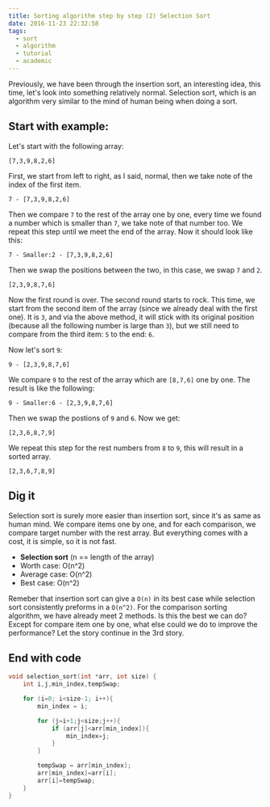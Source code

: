 ```yaml
---
title: Sorting algorithm step by step (2) Selection Sort
date: 2016-11-23 22:32:58
tags:
  - sort
  - algorithm
  - tutorial
  - academic
---
```


Previously, we have been through the insertion sort, an interesting idea, this time, let's look into something relatively normal. Selection sort, which is an algorithm very similar to the mind of human being when doing a sort.

<!--more-->

## Start with example:
Let's start with the following array:

`[7,3,9,8,2,6]`

First, we start from left to right, as I said, normal, then we take note of the index of the first item.

`7 - [7,3,9,8,2,6]`

Then we compare `7` to the rest of the array one by one, every time we found a number which is smaller than `7`, we take note of that number too. We repeat this step until we meet the end of the array. Now it should look like this:

`7 - Smaller:2 - [7,3,9,8,2,6]`

Then we swap the positions between the two, in this case, we swap `7` and `2`.

`[2,3,9,8,7,6]`

Now the first round is over. The second round starts to rock. This time, we start from the second item of the array (since we already deal with the first one). It is `3`, and via the above method, it will stick with its original position (because all the following number is large than `3`), but we still need to compare from the third item: `5` to the end: `6`. 

Now let's sort `9`:

`9 - [2,3,9,8,7,6]`

We compare `9` to the rest of the array which are `[8,7,6]` one by one. The result is like the following:

`9 - Smaller:6 - [2,3,9,8,7,6]`

Then we swap the postions of `9` and `6`. Now we get:

`[2,3,6,8,7,9]`

We repeat this step for the rest numbers from `8` to `9`, this will result in a sorted array.

`[2,3,6,7,8,9]`

## Dig it
Selection sort is surely more easier than insertion sort, since it's as same as human mind. We compare items one by one, and for each comparison, we compare target number with the rest array. But everything comes with a cost, it is simple, so it is not fast.

- **Selection sort** (n == length of the array)
- Worth case: O(n^2)
- Average case: O(n^2)
- Best case: O(n^2)

Remeber that insertion sort can give a `O(n)` in its best case while selection sort consistently preforms in a `O(n^2)`. For the comparison sorting algorithm, we have already meet 2 methods. Is this the best we can do? Except for compare item one by one, what else could we do to improve the performance? Let the story continue in the 3rd story.

## End with code

```c
void selection_sort(int *arr, int size) {
    int i,j,min_index,tempSwap;

    for (i=0; i<size-1; i++){
        min_index = i;

        for (j=i+1;j<size;j++){
            if (arr[j]<arr[min_index]){
                min_index=j;
            }
        }

        tempSwap = arr[min_index];
        arr[min_index]=arr[i];
        arr[i]=tempSwap;        
    }
}
```
 